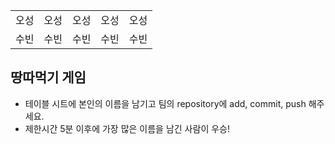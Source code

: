 <table>
      <tbody>
        <tr>
          <td>오성</td>
          <td>오성</td>
          <td>오성</td>
          <td>오성</td>
          <td>오성</td>
        </tr>
        <tr>
          <td>수빈</td>
          <td>수빈</td>
          <td>수빈</td>
          <td>수빈</td>
          <td>수빈</td>
        </tr>
      </tbody>
</table>

## 땅따먹기 게임

- 테이블 시트에 본인의 이름을 남기고 팀의 repository에 add, commit, push 해주세요.
- 제한시간 5분 이후에 가장 많은 이름을 남긴 사람이 우승!

